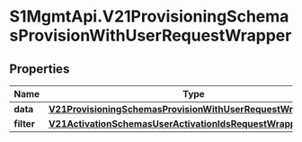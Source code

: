 # S1MgmtApi.V21ProvisioningSchemasProvisionWithUserRequestWrapper

## Properties
Name | Type | Description | Notes
------------ | ------------- | ------------- | -------------
**data** | [**V21ProvisioningSchemasProvisionWithUserRequestWrapperData**](V21ProvisioningSchemasProvisionWithUserRequestWrapperData.md) |  | 
**filter** | [**V21ActivationSchemasUserActivationIdsRequestWrapperFilter**](V21ActivationSchemasUserActivationIdsRequestWrapperFilter.md) |  | [optional] 


